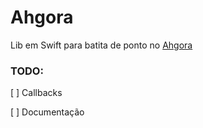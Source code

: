 # Ahgora

Lib em Swift para batita de ponto no [Ahgora](http://ahgora.com.br/)


### TODO:
[ ] Callbacks

[ ] Documentação
